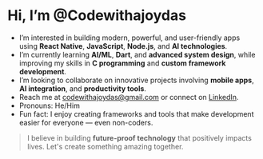 
# Hi, I’m @Codewithajoydas

* I’m interested in building modern, powerful, and user-friendly apps using **React Native**, **JavaScript**, **Node.js**, and **AI technologies**.
* I’m currently learning **AI/ML**, **Dart**, and **advanced system design**, while improving my skills in **C programming** and **custom framework development**.
* I’m looking to collaborate on innovative projects involving **mobile apps**, **AI integration**, and **productivity tools**.
* Reach me at [codewithajoydas@gmail.com](mailto:codewithajoydas@gmail.com) or connect on [LinkedIn](https://www.linkedin.com/in/codewithajoydas).
* Pronouns: He/Him
* Fun fact: I enjoy creating frameworks and tools that make development easier for everyone — even non-coders.

> I believe in building **future-proof technology** that positively impacts lives. Let's create something amazing together.

